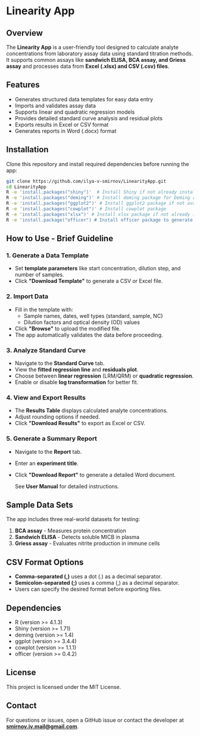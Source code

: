 # Linearity App

## Overview
The **Linearity App** is a user-friendly tool designed to calculate analyte concentrations from laboratory assay data using standard titration methods. It supports common assays like **sandwich ELISA, BCA assay, and Griess assay** and processes data from **Excel (.xlsx) and CSV (.csv) files**.

## Features
- Generates structured data templates for easy data entry
- Imports and validates assay data
- Supports linear and quadratic regression models
- Provides detailed standard curve analysis and residual plots
- Exports results in Excel or CSV format
- Generates reports in Word (.docx) format

## Installation
Clone this repository and install required dependencies before running the app:

```bash
git clone https://github.com/ilya-v-smirnov/LinearityApp.git
cd LinearityApp
R -e 'install.packages("shiny")'  # Install Shiny if not already installed
R -e 'install.packages("deming")' # Install deming package for Deming regression
R -e 'install.packages("ggplot2")' # Install ggplot2 package if not available
R -e 'install.packages("cowplot")' # Install cowplot package
R -e 'install.packages("xlsx")' # Install xlsx package if not already installed
R -e 'install.package("officer") # Install officer package to generate Word files with reports
```

## How to Use - Brief Guideline

### 1. Generate a Data Template
- Set **template parameters** like start concentration, dilution step, and number of samples.
- Click **"Download Template"** to generate a CSV or Excel file.

### 2. Import Data
- Fill in the template with:
  - Sample names, dates, well types (standard, sample, NC)
  - Dilution factors and optical density (OD) values
- Click **"Browse"** to upload the modified file.
- The app automatically validates the data before proceeding.

### 3. Analyze Standard Curve
- Navigate to the **Standard Curve** tab.
- View the **fitted regression line** and **residuals plot**.
- Choose between **linear regression** (LRM/QRM) or **quadratic regression**.
- Enable or disable **log transformation** for better fit.

### 4. View and Export Results
- The **Results Table** displays calculated analyte concentrations.
- Adjust rounding options if needed.
- Click **"Download Results"** to export as Excel or CSV.

### 5. Generate a Summary Report
- Navigate to the **Report** tab.
- Enter an **experiment title**.
- Click **"Download Report"** to generate a detailed Word document.

  See **User Manual** for detailed instructions.

## Sample Data Sets
The app includes three real-world datasets for testing:
1. **BCA assay** - Measures protein concentration
2. **Sandwich ELISA** - Detects soluble MICB in plasma
3. **Griess assay** - Evaluates nitrite production in immune cells

## CSV Format Options
- **Comma-separated (,)** uses a dot (.) as a decimal separator.
- **Semicolon-separated (;)** uses a comma (,) as a decimal separator.
- Users can specify the desired format before exporting files.

## Dependencies
- R (version >= 4.1.3)
- Shiny (version >= 1.71)
- deming (version >= 1.4)
- ggplot (version >= 3.4.4)
- cowplot (version >= 1.1.1)
- officer (version >= 0.4.2)

## License
This project is licensed under the MIT License.

## Contact
For questions or issues, open a GitHub issue or contact the developer at **smirnov.iv.mail@gmail.com**.

